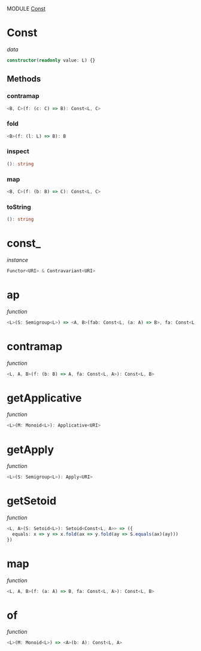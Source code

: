 MODULE [Const](https://github.com/gcanti/fp-ts/blob/master/src/Const.ts)
# Const
*data*
```ts
constructor(readonly value: L) {}
```
## Methods

### contramap
```ts
<B, C>(f: (c: C) => B): Const<L, C> 
```
### fold
```ts
<B>(f: (l: L) => B): B 
```
### inspect
```ts
(): string 
```
### map
```ts
<B, C>(f: (b: B) => C): Const<L, C> 
```
### toString
```ts
(): string 
```
# const_
*instance*
```ts
Functor<URI> & Contravariant<URI>
```
# ap
*function*
```ts
<L>(S: Semigroup<L>) => <A, B>(fab: Const<L, (a: A) => B>, fa: Const<L, A>): Const<L, B>
```

# contramap
*function*
```ts
<L, A, B>(f: (b: B) => A, fa: Const<L, A>): Const<L, B>
```

# getApplicative
*function*
```ts
<L>(M: Monoid<L>): Applicative<URI>
```

# getApply
*function*
```ts
<L>(S: Semigroup<L>): Apply<URI>
```

# getSetoid
*function*
```ts
<L, A>(S: Setoid<L>): Setoid<Const<L, A>> => ({
  equals: x => y => x.fold(ax => y.fold(ay => S.equals(ax)(ay)))
})
```

# map
*function*
```ts
<L, A, B>(f: (a: A) => B, fa: Const<L, A>): Const<L, B>
```

# of
*function*
```ts
<L>(M: Monoid<L>) => <A>(b: A): Const<L, A>
```